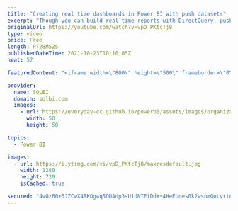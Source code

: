 ```yaml
---
title: "Creating real time dashboards in Power BI with push datasets"
excerpt: "Though you can build real-time reports with DirectQuery, push datasets offer a more scalable, economical, and effective solution especially when combined with an Import model already in place. This video introduces the architecture of push datasets.\r Article and download: https://www.sqlbi.com/?p=729917&aff=yt"
originalUrl: https://youtube.com/watch?v=vpD_PKtcTj8
type: video
price: Free
length: PT28M52S
publishedDateTime: 2021-10-23T10:10:05Z
heat: 57

featuredContent: "<iframe width=\"800\" height=\"500\" frameborder=\"0\" src=\"https://www.youtube.com/embed/vpD_PKtcTj8\" allow=\"accelerometer; autoplay; encrypted-media; gyroscope; picture-in-picture\" allowfullscreen></iframe>"

provider:
  name: SQLBI
  domain: sqlbi.com
  images:
    - url: https://everyday-cc.github.io/powerbi/assets/images/organizations/sqlbi.com-50x50.jpg
      width: 50
      height: 50

topics:
  - Power BI

images:
  - url: https://i.ytimg.com/vi/vpD_PKtcTj8/maxresdefault.jpg
    width: 1280
    height: 720
    isCached: true

secured: "4v0z60+6JZCwX4RKOg4q5QUAdp3sU1dNTEfDdX+4HeEUqes0k2wsnmQoLvrtoCKCQRnNjRAAUEtiiL0wrBI8GBgfzHrTCNi6GethNLfMMpyfPw8Xvlu3LWdsfAL2g/XBvuPahUndO4/QFc5kgB/KbDPY2yCa8CzrXKGmEQI7sxSykeaKgOlXBKHfQYXna0jdzrQsA246hE4vE0FdC+V30Hr0vKezwBM2qHIsk6p326xiUtvsz3TuTianPPc+l+3qHCVKdzGZjH84epvibAE5wbibIcziBR8Ku5ToU6qwhVHvnzlF/ZInsp6oaOQ8/UEgfQURolvkmPzbyrBovY8yfjDn2frm8FLqG8hX9MN3GN1eoOKIcrGbuHUnkZ0KK0VIAjaMgpIga27XhRH58qchINrh/OsvIU3bIcxKw8+av/M=;Zq3l3matYLOjFmm5y5LKGQ=="
---
```


